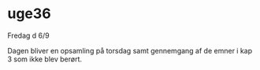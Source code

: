 # uge36
Fredag d 6/9

Dagen bliver en opsamling på torsdag samt gennemgang af de emner i kap 3 som ikke blev berørt.




